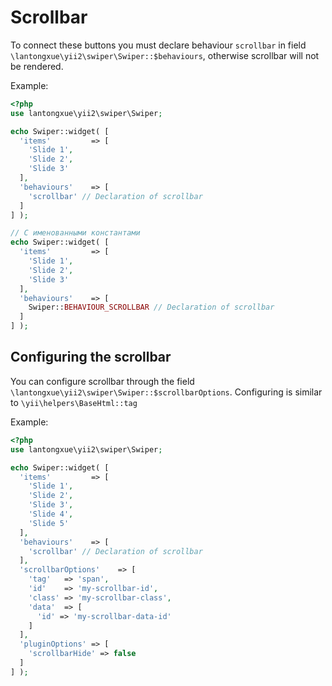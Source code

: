 # Scrollbar

To connect these buttons you must declare behaviour `scrollbar` in field `\lantongxue\yii2\swiper\Swiper::$behaviours`, 
otherwise scrollbar will not be rendered.

Example:

```PHP
<?php
use lantongxue\yii2\swiper\Swiper;

echo Swiper::widget( [
  'items'         => [
    'Slide 1',
    'Slide 2',
    'Slide 3'
  ],
  'behaviours'    => [
    'scrollbar' // Declaration of scrollbar
  ]
] );

// С именованными константами
echo Swiper::widget( [
  'items'         => [
    'Slide 1',
    'Slide 2',
    'Slide 3'
  ],
  'behaviours'    => [
    Swiper::BEHAVIOUR_SCROLLBAR // Declaration of scrollbar
  ]
] );
```

## Configuring the scrollbar

You can configure scrollbar through the field `\lantongxue\yii2\swiper\Swiper::$scrollbarOptions`. 
Configuring is similar to `\yii\helpers\BaseHtml::tag`

Example:

```PHP
<?php
use lantongxue\yii2\swiper\Swiper;

echo Swiper::widget( [
  'items'         => [
    'Slide 1',
    'Slide 2',
    'Slide 3',
    'Slide 4',
    'Slide 5'
  ],
  'behaviours'    => [
    'scrollbar' // Declaration of scrollbar
  ],
  'scrollbarOptions'    => [
    'tag'   => 'span',
    'id'    => 'my-scrollbar-id',
    'class' => 'my-scrollbar-class',
    'data'  => [
      'id' => 'my-scrollbar-data-id'
    ]
  ],
  'pluginOptions' => [
    'scrollbarHide' => false
  ]
] );
```
